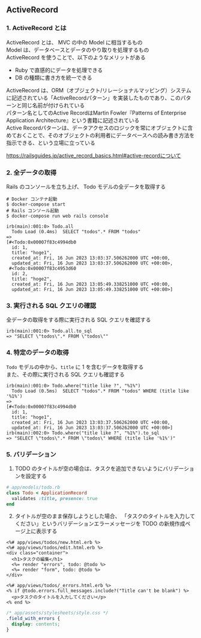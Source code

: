 ## ActiveRecord

### 1. ActiveRecord とは
ActiveRecord とは、 MVC の中の Model に相当するもの  
Model は、データベースとデータのやり取りを処理するもの  
ActiveRecord を使うことで、以下のようなメリットがある  
- Ruby で直感的にデータを処理できる
- DB の種類に書き方を統一できる

ActiveRecord は、ORM（オブジェクト/リレーショナルマッピング）システムに記述されている「ActiveRecordパターン」を実装したものであり、このパターンと同じ名前が付けられている  
パターン名としてのActive RecordはMartin Fowler『Patterns of Enterprise Application Architecture』という書籍に記述されている  
Active Recordパターンは、データアクセスのロジックを常にオブジェクトに含めておくことで、そのオブジェクトの利用者にデータベースへの読み書き方法を指示できる、という立場に立っている  

https://railsguides.jp/active_record_basics.html#active-recordについて

### 2. 全データの取得
Rails のコンソールを立ち上げ、 Todo モデルの全データを取得する  

```console
# Docker コンテナ起動
$ docker-compose start
# Rails コンソール起動
$ docker-compose run web rails console
```

```irb
irb(main):001:0> Todo.all
  Todo Load (0.4ms)  SELECT "todos".* FROM "todos"
=>
[#<Todo:0x00007f83c4994db0
  id: 1,
  title: "hoge1",
  created_at: Fri, 16 Jun 2023 13:03:37.506262000 UTC +00:00,
  updated_at: Fri, 16 Jun 2023 13:03:37.506262000 UTC +00:00>,
 #<Todo:0x00007f83c4953d60
  id: 2,
  title: "hoge2",
  created_at: Fri, 16 Jun 2023 13:05:49.338251000 UTC +00:00,
  updated_at: Fri, 16 Jun 2023 13:05:49.338251000 UTC +00:00>]
```

### 3. 実行される SQL クエリの確認
全データの取得をする際に実行される SQL クエリを確認する  


```irb
irb(main):001:0> Todo.all.to_sql
=> "SELECT \"todos\".* FROM \"todos\""
```

### 4. 特定のデータの取得
`Todo` モデルの中から、`title` に 1 を含むデータを取得する  
また、その際に実行される SQL クエリも確認する  

```irb
irb(main):001:0> Todo.where("title like ?", "%1%")
  Todo Load (0.5ms)  SELECT "todos".* FROM "todos" WHERE (title like '%1%')
=>
[#<Todo:0x00007f83c4994db0
  id: 1,
  title: "hoge1",
  created_at: Fri, 16 Jun 2023 13:03:37.506262000 UTC +00:00,
  updated_at: Fri, 16 Jun 2023 13:03:37.506262000 UTC +00:00>]
irb(main):002:0> Todo.where("title like ?", "%1%").to_sql
=> "SELECT \"todos\".* FROM \"todos\" WHERE (title like '%1%')"
```

### 5. バリデーション
1. TODO のタイトルが空の場合は、タスクを追加できないようにバリデーションを設定する
```rb
# app/models/todo.rb
class Todo < ApplicationRecord
  validates :title, presence: true
end
```

2. タイトルが空のまま保存しようとした場合、  「タスクのタイトルを入力してください」というバリデーションエラーメッセージを TODO の新規作成ページ上に表示する

```erb
<%# app/views/todos/new.html.erb %>
<%# app/views/todos/edit.html.erb %>
<div class="container">
  <h1>タスクの編集</h1>
  <%= render "errors", todo: @todo %>
  <%= render "form", todo: @todo %>
</div>
```
```erb
<%# app/views/todos/_errors.html.erb %>
<% if @todo.errors.full_messages.include?("Title can't be blank") %>
  <p>タスクのタイトルを入力してください</p>
<% end %>
```
```css
/* app/assets/stylesheets/style.css */
.field_with_errors {
  display: contents;
}
```